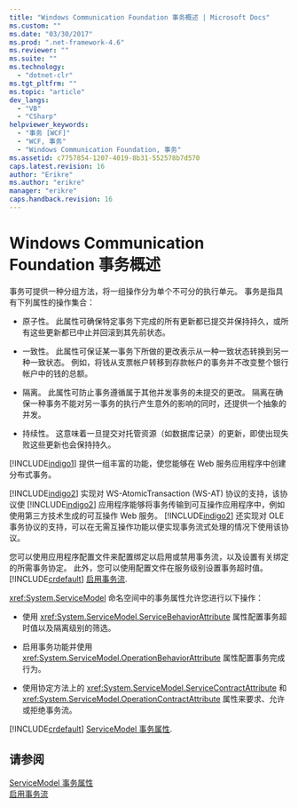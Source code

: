 ```yaml
---
title: "Windows Communication Foundation 事务概述 | Microsoft Docs"
ms.custom: ""
ms.date: "03/30/2017"
ms.prod: ".net-framework-4.6"
ms.reviewer: ""
ms.suite: ""
ms.technology: 
  - "dotnet-clr"
ms.tgt_pltfrm: ""
ms.topic: "article"
dev_langs: 
  - "VB"
  - "CSharp"
helpviewer_keywords: 
  - "事务 [WCF]"
  - "WCF, 事务"
  - "Windows Communication Foundation, 事务"
ms.assetid: c7757854-1207-4019-8b31-552578b7d570
caps.latest.revision: 16
author: "Erikre"
ms.author: "erikre"
manager: "erikre"
caps.handback.revision: 16
---
```

# Windows Communication Foundation 事务概述
事务可提供一种分组方法，将一组操作分为单个不可分的执行单元。  事务是指具有下列属性的操作集合：  
  
-   原子性。  此属性可确保特定事务下完成的所有更新都已提交并保持持久，或所有这些更新都已中止并回滚到其先前状态。  
  
-   一致性。  此属性可保证某一事务下所做的更改表示从一种一致状态转换到另一种一致状态。  例如，将钱从支票帐户转移到存款帐户的事务并不改变整个银行帐户中的钱的总额。  
  
-   隔离。  此属性可防止事务遵循属于其他并发事务的未提交的更改。  隔离在确保一种事务不能对另一事务的执行产生意外的影响的同时，还提供一个抽象的并发。  
  
-   持续性。  这意味着一旦提交对托管资源（如数据库记录）的更新，即使出现失败这些更新也会保持持久。  
  
 [!INCLUDE[indigo1](../../../../includes/indigo1-md.md)] 提供一组丰富的功能，使您能够在 Web 服务应用程序中创建分布式事务。  
  
 [!INCLUDE[indigo2](../../../../includes/indigo2-md.md)] 实现对 WS\-AtomicTransaction \(WS\-AT\) 协议的支持，该协议使 [!INCLUDE[indigo2](../../../../includes/indigo2-md.md)] 应用程序能够将事务传输到可互操作应用程序中，例如使用第三方技术生成的可互操作 Web 服务。  [!INCLUDE[indigo2](../../../../includes/indigo2-md.md)] 还实现对 OLE 事务协议的支持，可以在无需互操作功能以便实现事务流式处理的情况下使用该协议。  
  
 您可以使用应用程序配置文件来配置绑定以启用或禁用事务流，以及设置有关绑定的所需事务协定。  此外，您可以使用配置文件在服务级别设置事务超时值。  [!INCLUDE[crdefault](../../../../includes/crdefault-md.md)] [启用事务流](../../../../docs/framework/wcf/feature-details/enabling-transaction-flow.md).  
  
 <xref:System.ServiceModel> 命名空间中的事务属性允许您进行以下操作：  
  
-   使用 <xref:System.ServiceModel.ServiceBehaviorAttribute> 属性配置事务超时值以及隔离级别的筛选。  
  
-   启用事务功能并使用 <xref:System.ServiceModel.OperationBehaviorAttribute> 属性配置事务完成行为。  
  
-   使用协定方法上的 <xref:System.ServiceModel.ServiceContractAttribute> 和 <xref:System.ServiceModel.OperationContractAttribute> 属性来要求、允许或拒绝事务流。  
  
 [!INCLUDE[crdefault](../../../../includes/crdefault-md.md)] [ServiceModel 事务属性](../../../../docs/framework/wcf/feature-details/servicemodel-transaction-attributes.md).  
  
## 请参阅  
 [ServiceModel 事务属性](../../../../docs/framework/wcf/feature-details/servicemodel-transaction-attributes.md)   
 [启用事务流](../../../../docs/framework/wcf/feature-details/enabling-transaction-flow.md)